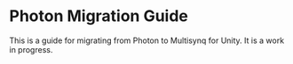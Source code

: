 # Photon Migration Guide
This is a guide for migrating from Photon to Multisynq for Unity. It is a work in progress.
